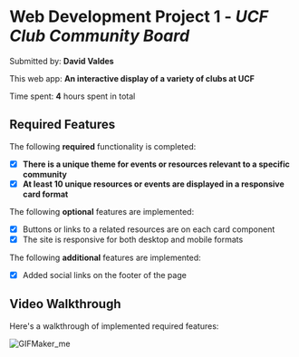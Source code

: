 # Web Development Project 1 - *UCF Club Community Board*

Submitted by: **David Valdes**

This web app: **An interactive display of a variety of clubs at UCF**

Time spent: **4** hours spent in total

## Required Features

The following **required** functionality is completed:

- [x] **There is a unique theme for events or resources relevant to a specific community**
- [x] **At least 10 unique resources or events are displayed in a responsive card format**

The following **optional** features are implemented:

- [x] Buttons or links to a related resources are on each card component
- [x] The site is responsive for both desktop and mobile formats

The following **additional** features are implemented:

* [x] Added social links on the footer of the page

## Video Walkthrough

Here's a walkthrough of implemented required features:

![GIFMaker_me](https://github.com/DavidEValdes/ucf-club-board/assets/36570117/a8c61b69-7fc8-43e1-a0a8-b95d41be829e)






